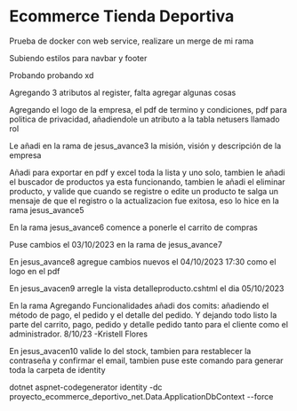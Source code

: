 # Ecommerce Tienda Deportiva

Prueba de docker con web service, realizare un merge de mi rama

Subiendo estilos para navbar y footer

Probando probando xd

Agregando 3 atributos al register, falta agregar algunas cosas

Agregando el logo de la empresa, el pdf de termino y condiciones, pdf para politica de privacidad,
añadiendole un atributo a la tabla netusers llamado rol


Le añadi en la rama de jesus_avance3 la misión, visión y descripción de la empresa


Añadi para exportar en pdf y excel toda la lista y uno solo, tambien le añadi el buscador de productos ya esta funcionando, tambien le añadi el eliminar producto, y valide que cuando se registre o edite un producto te salga un mensaje de que el registro o la actualizacion fue exitosa, eso lo hice en la rama jesus_avance5

En la rama jesus_avance6 comence a ponerle el carrito de compras

Puse cambios el 03/10/2023 en la rama de jesus_avance7

En jesus_avance8 agregue cambios nuevos el 04/10/2023 17:30 como el logo en el pdf

En jesus_avacen9 arregle la vista detalleproducto.cshtml el dia 05/10/2023

En la rama Agregando Funcionalidades añadi dos comits: añadiendo el método de pago, el pedido y el detalle del pedido. Y dejando todo listo la parte del carrito, pago, pedido y detalle pedido tanto para el cliente como el administrador. 8/10/23
-Kristell Flores

En jesus_avacen10 valide lo del stock, tambien para restablecer la contraseña y confirmar el email, tambien puse este comando para generar toda la carpeta de identity

dotnet aspnet-codegenerator identity -dc proyecto_ecommerce_deportivo_net.Data.ApplicationDbContext --force
